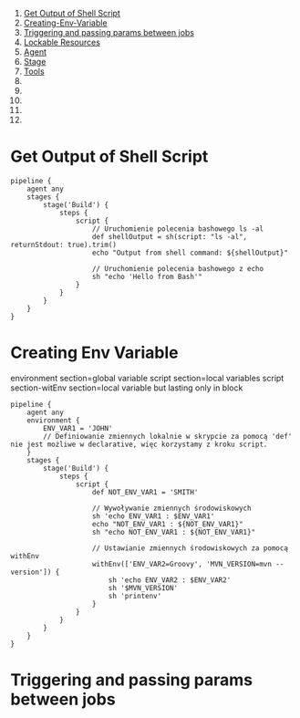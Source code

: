 



1. [Get Output of Shell Script](#Get-Output-of-Shell-Script)
2. [Creating-Env-Variable](#Creating-Env-Variable)
3. [Triggering and passing params between jobs](#Triggering-and-passing-params-between-jobs)
4. [Lockable Resources](#Lockable-Resources)
5. [Agent](#Agent)
6. [Stage](#Stage)
7. [Tools](#Tools)
8. [](#)
9. [](#)
10. [](#)
11. [](#)
12. [](#)














#  Get Output of Shell Script
```
pipeline {
    agent any
    stages {
        stage('Build') {
            steps {
                script {
                    // Uruchomienie polecenia bashowego ls -al
                    def shellOutput = sh(script: "ls -al", returnStdout: true).trim()
                    echo "Output from shell command: ${shellOutput}"

                    // Uruchomienie polecenia bashowego z echo
                    sh "echo 'Hello from Bash'"
                }
            }
        }
    }
}

```

# Creating Env Variable
environment section=global variable
script section=local variables
script section-witEnv section=local variable but lasting only in block
```
pipeline {
    agent any
    environment {
        ENV_VAR1 = 'JOHN'
        // Definiowanie zmiennych lokalnie w skrypcie za pomocą 'def' nie jest możliwe w declarative, więc korzystamy z kroku script.
    }
    stages {
        stage('Build') {
            steps {
                script {
                    def NOT_ENV_VAR1 = 'SMITH'

                    // Wywoływanie zmiennych środowiskowych
                    sh 'echo ENV_VAR1 : $ENV_VAR1'
                    echo "NOT_ENV_VAR1 : ${NOT_ENV_VAR1}"
                    sh "echo NOT_ENV_VAR1 : ${NOT_ENV_VAR1}"

                    // Ustawianie zmiennych środowiskowych za pomocą withEnv
                    withEnv(['ENV_VAR2=Groovy', 'MVN_VERSION=mvn --version']) {
                        sh 'echo ENV_VAR2 : $ENV_VAR2'
                        sh '$MVN_VERSION'
                        sh 'printenv'
                    }
                }
            }
        }
    }
}

```

# Triggering and passing params between jobs

```

```
